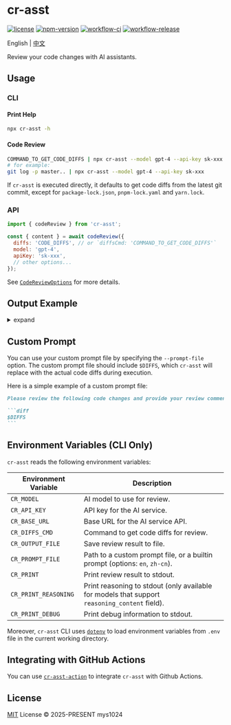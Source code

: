 # cr-asst

[![license](https://img.shields.io/github/license/mys1024/cr-asst)](./LICENSE)
[![npm-version](https://img.shields.io/npm/v/cr-asst?color=%23cb3837)](https://www.npmjs.com/package/cr-asst)
[![workflow-ci](https://img.shields.io/github/actions/workflow/status/mys1024/cr-asst/ci.yml?label=ci)](https://github.com/mys1024/cr-asst/actions/workflows/ci.yml)
[![workflow-release](https://img.shields.io/github/actions/workflow/status/mys1024/cr-asst/release.yml?label=release)](https://github.com/mys1024/cr-asst/actions/workflows/release.yml)

English | [中文](./README.zh.md)

Review your code changes with AI assistants.

## Usage

### CLI

#### Print Help

```sh
npx cr-asst -h
```

#### Code Review

```sh
COMMAND_TO_GET_CODE_DIFFS | npx cr-asst --model gpt-4 --api-key sk-xxx
# for example:
git log -p master.. | npx cr-asst --model gpt-4 --api-key sk-xxx
```

If `cr-asst` is executed directly, it defaults to get code diffs from the latest git commit, except for `package-lock.json`, `pnpm-lock.yaml` and `yarn.lock`.

### API

```javascript
import { codeReview } from 'cr-asst';

const { content } = await codeReview({
  diffs: 'CODE_DIFFS', // or `diffsCmd: 'COMMAND_TO_GET_CODE_DIFFS'`
  model: 'gpt-4',
  apiKey: 'sk-xxx',
  // other options...
});
```

See [`CodeReviewOptions`](./src/types.ts) for more details.

## Output Example

<details>

<summary>expand</summary>

```markdown
# Overall Changes

1. Extracted the completion logic into a separate file (`completion.ts`) to improve modularity and reusability.
2. Removed the `dryRun` option from `CodeReviewOptions` and updated related code.
3. Renamed `inputTokens` and `outputTokens` to `promptTokens` and `completionTokens` respectively to align with OpenAI's terminology.
4. Updated test files and snapshots to reflect the changes in token naming and the removal of the `dryRun` option.

# Overall Review Comments

1. The refactoring improves code organization by separating concerns, making the codebase easier to maintain and extend.
2. The removal of the `dryRun` option simplifies the API, though it may impact testing. Ensure that alternative testing strategies are in place.

# File-wise Review

1. `src/code_review/completion.ts`
   1. Added a new file to handle the creation and reading of completion streams. This improves modularity by encapsulating the completion logic in a single place.

2. `src/code_review/index.ts`
   1. Updated the `codeReview` function to use the new `createCompletion` function, simplifying the main logic and removing redundant code.
   2. Removed the `dryRun` option and related logic, making the function more straightforward.

3. `src/code_review/test/__snapshots__/utils.test.ts.snap`
   1. Updated the snapshot to reflect the renaming of `inputTokens` and `outputTokens` to `promptTokens` and `completionTokens`.

4. `src/code_review/test/index.test.ts`
   1. Deleted the test file since it was specific to the `dryRun` option, which has been removed.

5. `src/code_review/test/utils.test.ts`
   1. Updated the test cases to use the new token naming conventions (`promptTokens` and `completionTokens`).

6. `src/code_review/utils.ts`
   1. Updated the utility functions to use the new `CompletionUsage` and `CompletionStats` types, aligning with the changes in the completion logic.

7. `src/types.ts`
   1. Removed the `dryRun` option from `CodeReviewOptions`.
   2. Updated the `CodeReviewResult` type to use `CompletionStats` and `CompletionUsage` from the new `completion.ts` file, ensuring type consistency across the codebase.
```

</details>

## Custom Prompt

You can use your custom prompt file by specifying the `--prompt-file` option. The custom prompt file should include `$DIFFS`, which `cr-asst` will replace with the actual code diffs during execution.

Here is a simple example of a custom prompt file:

````markdown
Please review the following code changes and provide your review comments:

```diff
$DIFFS
```
````

## Environment Variables (CLI Only)

`cr-asst` reads the following environment variables:

| Environment Variable | Description                                                                                   |
| -------------------- | --------------------------------------------------------------------------------------------- |
| `CR_MODEL`           | AI model to use for review.                                                                   |
| `CR_API_KEY`         | API key for the AI service.                                                                   |
| `CR_BASE_URL`        | Base URL for the AI service API.                                                              |
| `CR_DIFFS_CMD`       | Command to get code diffs for review.                                                         |
| `CR_OUTPUT_FILE`     | Save review result to file.                                                                   |
| `CR_PROMPT_FILE`     | Path to a custom prompt file, or a builtin prompt (options: `en`, `zh-cn`).                   |
| `CR_PRINT`           | Print review result to stdout.                                                                |
| `CR_PRINT_REASONING` | Print reasoning to stdout (only available for models that support `reasoning_content` field). |
| `CR_PRINT_DEBUG`     | Print debug information to stdout.                                                            |

Moreover, `cr-asst` CLI uses [`dotenv`](https://www.npmjs.com/package/dotenv) to load environment variables from `.env` file in the current working directory.

## Integrating with GitHub Actions

You can use [`cr-asst-action`](https://github.com/mys1024/cr-asst-action) to integrate `cr-asst` with Github Actions.

## License

[MIT](./LICENSE) License &copy; 2025-PRESENT mys1024
